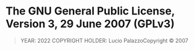 The GNU General Public License, Version 3, 29 June 2007 (GPLv3)
===============================================================

> YEAR: 2022
> COPYRIGHT HOLDER: Lucio PalazzoCopyright &copy; 2007
